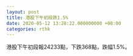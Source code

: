 ```yaml
---
layout: post
title: 港股下午初段跌1.5%
date: 2020-05-12 13:28:22.000000000 +08:00
categories: rthk
---
```


港股下午初段報24233點，下跌368點，跌幅1.5%。

